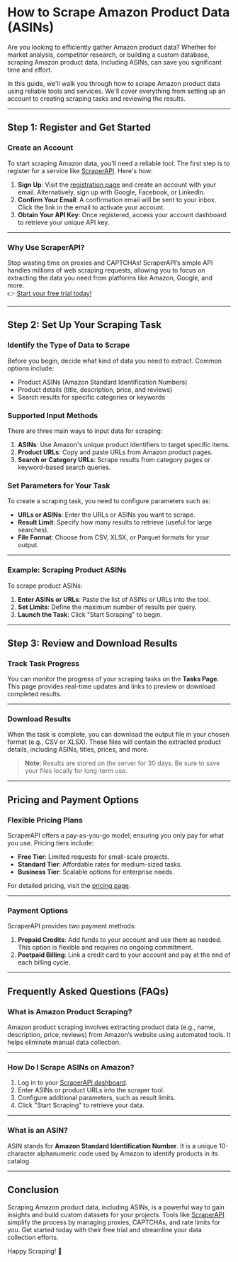 # How to Scrape Amazon Product Data (ASINs)

Are you looking to efficiently gather Amazon product data? Whether for market analysis, competitor research, or building a custom database, scraping Amazon product data, including ASINs, can save you significant time and effort.

In this guide, we'll walk you through how to scrape Amazon product data using reliable tools and services. We'll cover everything from setting up an account to creating scraping tasks and reviewing the results.

---

## Step 1: Register and Get Started

### Create an Account

To start scraping Amazon data, you'll need a reliable tool. The first step is to register for a service like [ScraperAPI](https://bit.ly/Scraperapi). Here's how:

1. **Sign Up**: Visit the [registration page](https://bit.ly/Scraperapi) and create an account with your email. Alternatively, sign up with Google, Facebook, or LinkedIn.
2. **Confirm Your Email**: A confirmation email will be sent to your inbox. Click the link in the email to activate your account.
3. **Obtain Your API Key**: Once registered, access your account dashboard to retrieve your unique API key.

---

### Why Use ScraperAPI?

Stop wasting time on proxies and CAPTCHAs! ScraperAPI’s simple API handles millions of web scraping requests, allowing you to focus on extracting the data you need from platforms like Amazon, Google, and more.  
👉 [Start your free trial today!](https://bit.ly/Scraperapi)

---

## Step 2: Set Up Your Scraping Task

### Identify the Type of Data to Scrape

Before you begin, decide what kind of data you need to extract. Common options include:

- Product ASINs (Amazon Standard Identification Numbers)
- Product details (title, description, price, and reviews)
- Search results for specific categories or keywords

### Supported Input Methods

There are three main ways to input data for scraping:

1. **ASINs**: Use Amazon's unique product identifiers to target specific items.
2. **Product URLs**: Copy and paste URLs from Amazon product pages.
3. **Search or Category URLs**: Scrape results from category pages or keyword-based search queries.

### Set Parameters for Your Task

To create a scraping task, you need to configure parameters such as:

- **URLs or ASINs**: Enter the URLs or ASINs you want to scrape.
- **Result Limit**: Specify how many results to retrieve (useful for large searches).
- **File Format**: Choose from CSV, XLSX, or Parquet formats for your output.

---

### Example: Scraping Product ASINs

To scrape product ASINs:

1. **Enter ASINs or URLs**: Paste the list of ASINs or URLs into the tool.
2. **Set Limits**: Define the maximum number of results per query.
3. **Launch the Task**: Click "Start Scraping" to begin.

---

## Step 3: Review and Download Results

### Track Task Progress

You can monitor the progress of your scraping tasks on the **Tasks Page**. This page provides real-time updates and links to preview or download completed results.

---

### Download Results

When the task is complete, you can download the output file in your chosen format (e.g., CSV or XLSX). These files will contain the extracted product details, including ASINs, titles, prices, and more.

> **Note**: Results are stored on the server for 30 days. Be sure to save your files locally for long-term use.

---

## Pricing and Payment Options

### Flexible Pricing Plans

ScraperAPI offers a pay-as-you-go model, ensuring you only pay for what you use. Pricing tiers include:

- **Free Tier**: Limited requests for small-scale projects.
- **Standard Tier**: Affordable rates for medium-sized tasks.
- **Business Tier**: Scalable options for enterprise needs.

For detailed pricing, visit the [pricing page](https://bit.ly/Scraperapi).

---

### Payment Options

ScraperAPI provides two payment methods:

1. **Prepaid Credits**: Add funds to your account and use them as needed. This option is flexible and requires no ongoing commitment.
2. **Postpaid Billing**: Link a credit card to your account and pay at the end of each billing cycle.

---

## Frequently Asked Questions (FAQs)

### What is Amazon Product Scraping?

Amazon product scraping involves extracting product data (e.g., name, description, price, reviews) from Amazon’s website using automated tools. It helps eliminate manual data collection.

---

### How Do I Scrape ASINs on Amazon?

1. Log in to your [ScraperAPI dashboard](https://bit.ly/Scraperapi).
2. Enter ASINs or product URLs into the scraper tool.
3. Configure additional parameters, such as result limits.
4. Click "Start Scraping" to retrieve your data.

---

### What is an ASIN?

ASIN stands for **Amazon Standard Identification Number**. It is a unique 10-character alphanumeric code used by Amazon to identify products in its catalog.

---

## Conclusion

Scraping Amazon product data, including ASINs, is a powerful way to gain insights and build custom datasets for your projects. Tools like [ScraperAPI](https://bit.ly/Scraperapi) simplify the process by managing proxies, CAPTCHAs, and rate limits for you. Get started today with their free trial and streamline your data collection efforts.

Happy Scraping! 🚀
